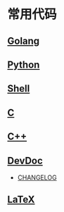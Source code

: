 # 常用代码

## [Golang](Go)

## [Python](Python)

## [Shell](Shell)

## [C](C)

## [C++](C++)

## [DevDoc](DevDoc)

- [CHANGELOG](DevDoc/CHANGELOG)

## [LaTeX](LaTeX)
